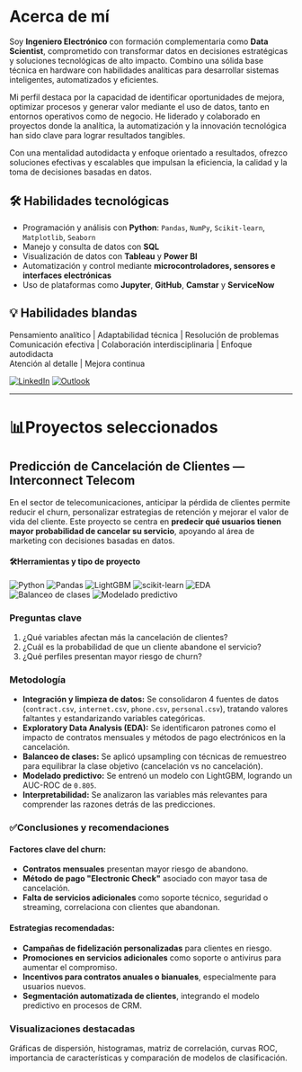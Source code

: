 # Acerca de mí

Soy **Ingeniero Electrónico** con formación complementaria como **Data Scientist**, comprometido con transformar datos en decisiones estratégicas y soluciones tecnológicas de alto impacto. Combino una sólida base técnica en hardware con habilidades analíticas para desarrollar sistemas inteligentes, automatizados y eficientes.

Mi perfil destaca por la capacidad de identificar oportunidades de mejora, optimizar procesos y generar valor mediante el uso de datos, tanto en entornos operativos como de negocio. He liderado y colaborado en proyectos donde la analítica, la automatización y la innovación tecnológica han sido clave para lograr resultados tangibles.

Con una mentalidad autodidacta y enfoque orientado a resultados, ofrezco soluciones efectivas y escalables que impulsan la eficiencia, la calidad y la toma de decisiones basadas en datos.

## 🛠️ Habilidades tecnológicas

- Programación y análisis con **Python**: `Pandas`, `NumPy`, `Scikit-learn`, `Matplotlib`, `Seaborn`
- Manejo y consulta de datos con **SQL**
- Visualización de datos con **Tableau** y **Power BI**
- Automatización y control mediante **microcontroladores, sensores e interfaces electrónicas**
- Uso de plataformas como **Jupyter**, **GitHub**, **Camstar** y **ServiceNow**

## 💡 Habilidades blandas

Pensamiento analítico | Adaptabilidad técnica | Resolución de problemas  
Comunicación efectiva | Colaboración interdisciplinaria | Enfoque autodidacta  
Atención al detalle | Mejora continua

<!-- PARA HACER QUE EL LINK ABRA EN OTRA PESTAÑA
<a href="https://www.linkedin.com/in/marielalegoma/" target="_blank">
  <img src="https://img.shields.io/badge/linkedin-%230077B5.svg?style=for-the-badge&logo=linkedin&logoColor=white" alt="LinkedIn">
</a>-->
[![LinkedIn](https://img.shields.io/badge/linkedin-%23295F98.svg?style=for-the-badge&logo=linkedin&logoColor=white)](https://www.linkedin.com/in/rafael-raya-tapia-81a736210/)
[![Outlook](https://img.shields.io/badge/Microsoft_Outlook-295F98?style=for-the-badge&logo=microsoft-outlook&logoColor=white)](mailto:Rafaeltap2019@hotmail.com)

* * *
# 📊Proyectos seleccionados

## Predicción de Cancelación de Clientes — Interconnect Telecom

En el sector de telecomunicaciones, anticipar la pérdida de clientes permite reducir el churn, personalizar estrategias de retención y mejorar el valor de vida del cliente. Este proyecto se centra en **predecir qué usuarios tienen mayor probabilidad de cancelar su servicio**, apoyando al área de marketing con decisiones basadas en datos.

#### 🛠️Herramientas y tipo de proyecto
![Python](https://img.shields.io/badge/python-357ebd?style=for-the-badge&logo=python&logoColor=white)
![Pandas](https://img.shields.io/badge/pandas-%23357ebd.svg?style=for-the-badge&logo=pandas&logoColor=white)
![LightGBM](https://img.shields.io/badge/LightGBM-357ebd?style=for-the-badge)
![scikit-learn](https://img.shields.io/badge/scikit--learn-%23357ebd.svg?style=for-the-badge&logo=scikit-learn&logoColor=white)
![EDA](https://img.shields.io/badge/Análisis_Exploratorio-295F98?style=for-the-badge)
![Balanceo de clases](https://img.shields.io/badge/Balanceo_de_clases-295F98?style=for-the-badge)
![Modelado predictivo](https://img.shields.io/badge/Modelado_predictivo-295F98?style=for-the-badge)

### Preguntas clave
1. ¿Qué variables afectan más la cancelación de clientes?
2. ¿Cuál es la probabilidad de que un cliente abandone el servicio?
3. ¿Qué perfiles presentan mayor riesgo de churn?

### Metodología

- **Integración y limpieza de datos:** Se consolidaron 4 fuentes de datos (`contract.csv`, `internet.csv`, `phone.csv`, `personal.csv`), tratando valores faltantes y estandarizando variables categóricas.
- **Exploratory Data Analysis (EDA):** Se identificaron patrones como el impacto de contratos mensuales y métodos de pago electrónicos en la cancelación.
- **Balanceo de clases:** Se aplicó upsampling con técnicas de remuestreo para equilibrar la clase objetivo (cancelación vs no cancelación).
- **Modelado predictivo:** Se entrenó un modelo con LightGBM, logrando un AUC-ROC de `0.805`.
- **Interpretabilidad:** Se analizaron las variables más relevantes para comprender las razones detrás de las predicciones.

### ✅Conclusiones y recomendaciones

#### Factores clave del churn:
- **Contratos mensuales** presentan mayor riesgo de abandono.
- **Método de pago "Electronic Check"** asociado con mayor tasa de cancelación.
- **Falta de servicios adicionales** como soporte técnico, seguridad o streaming, correlaciona con clientes que abandonan.

#### Estrategias recomendadas:
- **Campañas de fidelización personalizadas** para clientes en riesgo.
- **Promociones en servicios adicionales** como soporte o antivirus para aumentar el compromiso.
- **Incentivos para contratos anuales o bianuales**, especialmente para usuarios nuevos.
- **Segmentación automatizada de clientes**, integrando el modelo predictivo en procesos de CRM.

### Visualizaciones destacadas
Gráficas de dispersión, histogramas, matriz de correlación, curvas ROC, importancia de características y comparación de modelos de clasificación.
